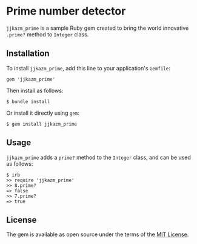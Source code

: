 # Prime number detector

`jjkazm_prime` is a sample Ruby gem created to bring the world innovative `.prime?` method to `Integer` class.

## Installation

To install `jjkazm_prime`, add this line to your application's `Gemfile`:

```
gem 'jjkazm_prime'
```

Then install as follows:

```
$ bundle install
```

Or install it directly using `gem`:

```
$ gem install jjkazm_prime
```

## Usage

`jjkazm_prime` adds a `prime?` method to the `Integer` class, and can be used as follows:

```
$ irb
>> require 'jjkazm_prime'
>> 8.prime?
=> false
>> 7.prime?
=> true
```

## License

The gem is available as open source under the terms of the [MIT License](https://opensource.org/licenses/MIT).
